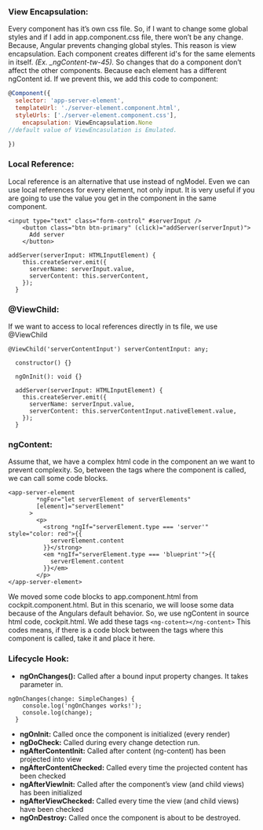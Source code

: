 ### View Encapsulation:

Every component has it’s own css file. So, if I want to change some global styles and if I add in app.component.css file, there won’t be any change. Because, Angular prevents changing global styles. This reason is view encapsulation. Each component creates different id's for the same elements in itself. _(Ex. \_ngContent-tw-45)._ So changes that do a component don’t affect the other components. Because each element has a different ngContent id. If we prevent this, we add this code to component:

```jsx
@Component({
  selector: 'app-server-element',
  templateUrl: './server-element.component.html',
  styleUrls: ['./server-element.component.css'],
	encapsulation: ViewEncapsulation.None
//default value of ViewEncasulation is Emulated.

})
```

### Local Reference:

Local reference is an alternative that use instead of ngModel. Even we can use local references for every element, not only input. It is very useful if you are going to use the value you get in the component in the same component.

```tsx
<input type="text" class="form-control" #serverInput />
    <button class="btn btn-primary" (click)="addServer(serverInput)">
      Add server
    </button>
```

```tsx
addServer(serverInput: HTMLInputElement) {
    this.createServer.emit({
      serverName: serverInput.value,
      serverContent: this.serverContent,
    });
  }
```

### @ViewChild:

If we want to access to local references directly in ts file, we use @ViewChild

```tsx
@ViewChild('serverContentInput') serverContentInput: any;

  constructor() {}

  ngOnInit(): void {}

  addServer(serverInput: HTMLInputElement) {
    this.createServer.emit({
      serverName: serverInput.value,
      serverContent: this.serverContentInput.nativeElement.value,
    });
  }
```

### ngContent:

Assume that, we have a complex html code in the component an we want to prevent complexity. So, between the tags where the component is called, we can call some code blocks.

```tsx
<app-server-element
        *ngFor="let serverElement of serverElements"
        [element]="serverElement"
      >
        <p>
          <strong *ngIf="serverElement.type === 'server'" style="color: red">{{
            serverElement.content
          }}</strong>
          <em *ngIf="serverElement.type === 'blueprint'">{{
            serverElement.content
          }}</em>
        </p>
</app-server-element>
```

We moved some code blocks to app.component.html from cockpit.component.html. But in this scenario, we will loose some data because of the Angulars default behavior. So, we use ngContent in source html code, cockpit.html. We add these tags `<ng-cotent></ng-content>` This codes means, if there is a code block between the tags where this component is called, take it and place it here.

### Lifecycle Hook:

- **ngOnChanges():** Called after a bound input property changes. It takes parameter in.

```tsx
ngOnChanges(change: SimpleChanges) {
    console.log('ngOnChanges works!');
    console.log(change);
  }
```

- **ngOnInit:** Called once the component is initialized (every render)
- **ngDoCheck:** Called during every change detection run.
- **ngAfterContentInit:** Called after content (ng-content) has been projected into view
- **ngAfterContentChecked:** Called every time the projected content has been checked
- **ngAfterViewInit:** Called after the component’s view (and child views) has been initialized
- **ngAfterViewChecked:** Called every time the view (and child views) have been checked
- **ngOnDestroy:** Called once the component is about to be destroyed.
